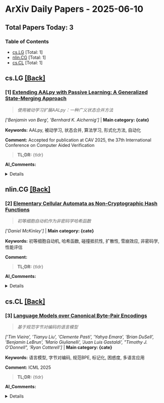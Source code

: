 # ArXiv Daily Papers - 2025-06-10

## Total Papers Today: 3

<div id='toc'></div>

### Table of Contents
- [cs.LG](#cs.LG) [Total: 1]
- [nlin.CG](#nlin.CG) [Total: 1]
- [cs.CL](#cs.CL) [Total: 1]

## <div id='cs.LG'></div> cs.LG [[Back]](#toc)

### [1] [Extending AALpy with Passive Learning: A Generalized State-Merging Approach](http://arxiv.org/pdf/2506.06333v1)
> *使用被动学习扩展AALpy：一种广义状态合并方法*

*['Benjamin von Berg', 'Bernhard K. Aichernig']* | **Main category: {cate}**

**Keywords:** AALpy, 被动学习, 状态合并, 算法学习, 形式化方法, 自动化

**Comment:** Accepted for publication at CAV 2025, the 37th International
  Conference on Computer Aided Verification

> **TL;DR:** {tldr}

**AI_Comments:** 

<details>
  <summary>Details</summary>

**Motivation:** {motivation}

**Method:** {method}

**Result:** {result}

**Conclusion:** {conclusion}

> **ai_Abstract:** {ai_summary}

> **摘要翻译:** {translation}

</details>


## <div id='nlin.CG'></div> nlin.CG [[Back]](#toc)

### [2] [Elementary Cellular Automata as Non-Cryptographic Hash Functions](http://arxiv.org/pdf/2506.06551v1)
> *初等细胞自动机作为非密码学哈希函数*

*['Daniel McKinley']* | **Main category: {cate}**

**Keywords:** 初等细胞自动机, 哈希函数, 碰撞抵抗性, 扩散性, 雪崩效应, 非密码学, 性能评估

**Comment:** 

> **TL;DR:** {tldr}

**AI_Comments:** 

<details>
  <summary>Details</summary>

**Motivation:** {motivation}

**Method:** {method}

**Result:** {result}

**Conclusion:** {conclusion}

> **ai_Abstract:** {ai_summary}

> **摘要翻译:** {translation}

</details>


## <div id='cs.CL'></div> cs.CL [[Back]](#toc)

### [3] [Language Models over Canonical Byte-Pair Encodings](http://arxiv.org/pdf/2506.07956v1)
> *基于规范字节对编码的语言模型*

*['Tim Vieira', 'Tianyu Liu', 'Clemente Pasti', 'Yahya Emara', 'Brian DuSell', 'Benjamin LeBrun', 'Mario Giulianelli', 'Juan Luis Gastaldi', "Timothy J. O'Donnell", 'Ryan Cotterell']* | **Main category: {cate}**

**Keywords:** 语言模型, 字节对编码, 规范BPE, 标记化, 困惑度, 多语言应用

**Comment:** ICML 2025

> **TL;DR:** {tldr}

**AI_Comments:** 

<details>
  <summary>Details</summary>

**Motivation:** {motivation}

**Method:** {method}

**Result:** {result}

**Conclusion:** {conclusion}

> **ai_Abstract:** {ai_summary}

> **摘要翻译:** {translation}

</details>
